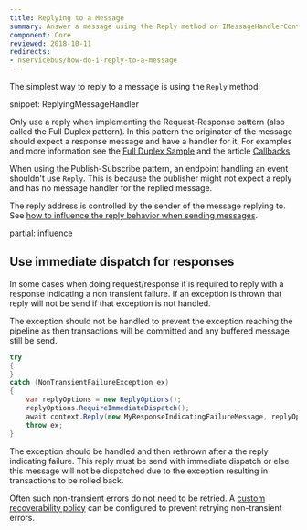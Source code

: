 ```yaml
---
title: Replying to a Message
summary: Answer a message using the Reply method on IMessageHandlerContext/IBus.
component: Core
reviewed: 2018-10-11
redirects:
- nservicebus/how-do-i-reply-to-a-message
---
```


The simplest way to reply to a message is using the `Reply` method:

snippet: ReplyingMessageHandler

Only use a reply when implementing the Request-Response pattern (also called the Full Duplex pattern). In this pattern the originator of the message should expect a response message and have a handler for it. For examples and more information see the [Full Duplex Sample](/samples/fullduplex/) and the article [Callbacks](/nservicebus/messaging/callbacks.md).

When using the Publish-Subscribe pattern, an endpoint handling an event shouldn't use `Reply`. This is because the publisher might not expect a reply and has no message handler for the replied message.

The reply address is controlled by the sender of the message replying to. See [how to influence the reply behavior when sending messages](send-a-message.md#influencing-the-reply-behavior).

partial: influence

## Use immediate dispatch for responses

In some cases when doing request/response it is required to reply with a response indicating a non transient failure. If an  exception is thrown that reply will not be send if that exception is not handled.

The exception should not be handled to prevent the exception reaching the pipeline as then transactions will be committed and any buffered message still be send.

```cs
try
{
}
catch (NonTransientFailureException ex)
{
    var replyOptions = new ReplyOptions();
    replyOptions.RequireImmediateDispatch();
    await context.Reply(new MyResponseIndicatingFailureMessage, replyOptions);
    throw ex;
}
```

The exception should be handled and then rethrown after a the reply indicating failure. This reply must be send with immediate dispatch or else this message will not be dispatched due to the exception resulting in transactions to be rolled back.

Often such non-transient errors do not need to be retried. A [custom recoverability policy](/nservicebus/recoverability/custom-recoverability-policy.md) can be configured to prevent retrying non-transient errors.

